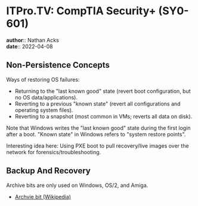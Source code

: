 # ITPro.TV: CompTIA Security+ (SY0-601)

**author**:: Nathan Acks  
**date**:: 2022-04-08

## Non-Persistence Concepts

Ways of restoring OS failures:

* Returning to the "last known good" state (revert boot configuration, but no OS data/applications).
* Reverting to a previous "known state" (revert all configurations and operating system files).
* Reverting to a snapshot (most common in VMs; reverts all data on disk).

Note that Windows writes the "last known good" state during the first login after a boot. "Known state" in Windows refers to "system restore points".

Interesting idea here: Using PXE boot to pull recovery/live images over the network for forensics/troubleshooting.

## Backup And Recovery

Archive bits are only used on Windows, OS/2, and Amiga.

* [Archvie bit (Wikipedia)](https://en.wikipedia.org/wiki/Archive_bit)
